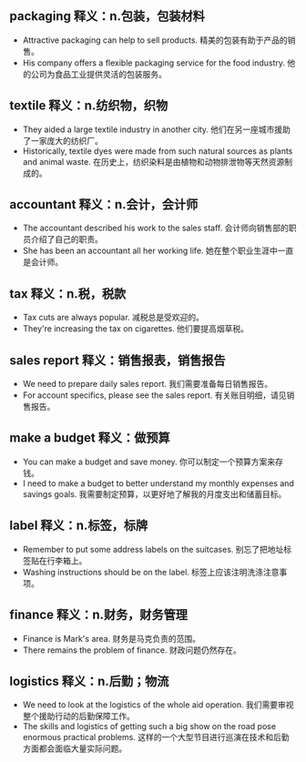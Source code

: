 ## packaging 释义：n.包装，包装材料
* Attractive packaging can help to sell products. 精美的包装有助于产品的销售。
* His company offers a flexible packaging service for the food industry. 他的公司为食品工业提供灵活的包装服务。

## textile 释义：n.纺织物，织物
* They aided a large textile industry in another city. 他们在另一座城市援助了一家庞大的纺织厂。
* Historically, textile dyes were made from such natural sources as plants and animal waste. 在历史上，纺织染料是由植物和动物排泄物等天然资源制成的。

## accountant 释义：n.会计，会计师
* The accountant described his work to the sales staff. 会计师向销售部的职员介绍了自己的职责。
* She has been an accountant all her working life. 她在整个职业生涯中一直是会计师。

## tax 释义：n.税，税款
* Tax cuts are always popular. 减税总是受欢迎的。
* They're increasing the tax on cigarettes. 他们要提高烟草税。

## sales report 释义：销售报表，销售报告
* We need to prepare daily sales report. 我们需要准备每日销售报告。
* For account specifics, please see the sales report. 有关账目明细，请见销售报告。

## make a budget  释义：做预算
* You can make a budget and save money. 你可以制定一个预算方案来存钱。
* I need to make a budget to better understand my monthly expenses and savings goals. 我需要制定预算，以更好地了解我的月度支出和储蓄目标。

## label 释义：n.标签，标牌
* Remember to put some address labels on the suitcases. 别忘了把地址标签贴在行李箱上。
* Washing instructions should be on the label. 标签上应该注明洗涤注意事项。

## finance 释义：n.财务，财务管理
* Finance is Mark's area. 财务是马克负责的范围。
* There remains the problem of finance. 财政问题仍然存在。

## logistics 释义：n.后勤；物流
* We need to look at the logistics of the whole aid operation. 我们需要审视整个援助行动的后勤保障工作。
* The skills and logistics of getting such a big show on the road pose enormous practical problems. 这样的一个大型节目进行巡演在技术和后勤方面都会面临大量实际问题。
